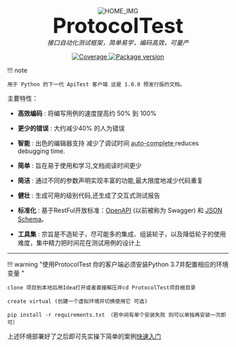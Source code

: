 <p align="center" style="margin: 0 0 10px">
  <img src="https://www.webfx.com/assets/emoji-cheat-sheet/img/graphics/emojis/dart.png" alt='HOME_IMG'>
</p>

<h1 align="center" style="font-size: 3rem; margin: -15px 0">
ProtocolTest
</h1>
<p align="center">
    <em>接口自动化测试框架，简单易学，编码高效，可量产</em>
</p>

<p align="center">
<a href="https://codecov.io/gh/Bravebirds/ProtocolTest" target="_blank">
    <img src="https://img.shields.io/codecov/c/github/Bravebirds/ProtocolTest?color=%2334D058" alt="Coverage">
</a>
<a href="https://pypi.org/project/ProtocolTest" target="_blank">
    <img src="https://img.shields.io/pypi/v/ProtocolTest?color=%2334D058&label=pypi%20package" alt="Package version">
</a>
</p>

!!! note 

    用于 Python 的下一代 ApiTest 客户端 这是 1.0.0 预发行版的文档。

主要特性：

* **高效编码** : 将编写用例的速度提高约 50% 到 100%

* **更少的错误** : 大约减少40% 的人为错误

* **智能** : 出色的编辑器支持 减少了调试时间 <abbr title=" also known as auto-complete, intellisense "> auto-complete </abbr> reduces debugging time.

* **简单** : 旨在易于使用和学习,文档阅读时间更少

* **简洁** : 通过不同的参数声明实现丰富的功能,最大限度地减少代码重复

* **健壮** : 生成可用的级别代码,还生成了交互式测试报告

* **标准化** : 基于RestFul开放标准：<a href="https://github.com/OAI/OpenAPI-Specification" class="external-link" target="_blank">OpenAPI</a> (以前被称为 Swagger) 和 <a href="https://json-schema.org/" class="external-link" target="_blank">JSON Schema</a>。

* **工具集** : 宗旨是不造轮子，尽可能多的集成、组装轮子，以及降低轮子的使用难度，集中精力把时间花在测试用例的设计上

---

!!! warning  "使用ProtocolTest 你的客户端必须安装Python 3.7并配置相应的环境变量 "
    
    clone 项目到本地后用Idea打开或者直接解压并cd ProtocolTest项目根目录
    
    create virtual (创建一个虚拟环境并切换使用它 可选)
    
    pip install -r requirements.txt （若中间有单个安装失败 则可以单独再安装一次即可）
    
上述环境部署好了之后即可先实操下简单的案例[快速入门](quickstart.md)